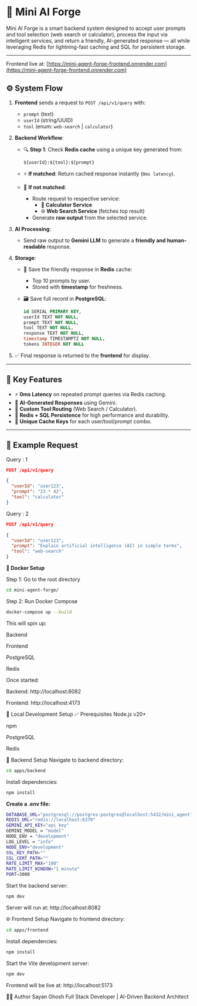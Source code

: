# 🧠 Mini AI Forge

Mini AI Forge is a smart backend system designed to accept user prompts and tool selection (web search or calculator), process the input via intelligent services, and return a friendly, AI-generated response — all while leveraging Redis for lightning-fast caching and SQL for persistent storage.

---
Frontend live at: [https://mini-agent-forge-frontend.onrender.com](https://mini-agent-forge-frontend.onrender.com)

## ⚙️ System Flow

1. **Frontend** sends a request to `POST /api/v1/query` with:
   - `prompt` (text)
   - `userId` (string/UUID)
   - `tool` (enum: `web-search` | `calculator`)

2. **Backend Workflow**:
   - 🔍 **Step 1**: Check **Redis cache** using a unique key generated from:

     ```
     ${userId}:${tool}:${prompt}
     ```

   - ⚡ **If matched**: Return cached response instantly (`0ms latency`).
   - 🧠 **If not matched**:
     - Route request to respective service:
       - 🧮 **Calculator Service**
       - 🌐 **Web Search Service** (fetches top result)
     - Generate **raw output** from the selected service.

3. **AI Processing**:
   - Send raw output to **Gemini LLM** to generate a **friendly and human-readable** response.

4. **Storage**:
   - 🔁 Save the friendly response in **Redis** cache:
     - Top 10 prompts by user.
     - Stored with **timestamp** for freshness.
   - 🗃️ Save full record in **PostgreSQL**:

     ```sql
     id SERIAL PRIMARY KEY,
     userId TEXT NOT NULL,
     prompt TEXT NOT NULL,
     tool TEXT NOT NULL,
     response TEXT NOT NULL,
     timestamp TIMESTAMPTZ NOT NULL,
     tokens INTEGER NOT NULL
     ```

5. ✅ Final response is returned to the **frontend** for display.

---

## 📌 Key Features

- ⚡ **0ms Latency** on repeated prompt queries via Redis caching.
- 🧠 **AI-Generated Responses** using Gemini.
- 🧮 **Custom Tool Routing** (Web Search / Calculator).
- 💾 **Redis + SQL Persistence** for high performance and durability.
- 🔐 **Unique Cache Keys** for each user/tool/prompt combo.

---

## 🧪 Example Request
Query : 1

```json
POST /api/v1/query

{
  "userId": "user123",
  "prompt": "23 * 42",
  "tool": "calculator"
}
```
Query : 2

```json
POST /api/v1/query

{
  "userId": "user123",
  "prompt": "Explain artificial intelligence (AI) in simple terms",
  "tool": "web-search"
}
```


**🐳 Docker Setup**

Step 1: Go to the root directory
```bash
cd mini-agent-forge/
```
Step 2: Run Docker Compose
``` bash
docker-compose up --build
```
This will spin up:

Backend

Frontend

PostgreSQL

Redis

Once started:

Backend: http://localhost:8082

Frontend: http://localhost:4173



🧰 Local Development Setup
✅ Prerequisites
Node.js v20+

npm

PostgreSQL

Redis

🔧 Backend Setup
Navigate to backend directory:

```bash
cd apps/backend
```
Install dependencies:
``` bash
npm install
```

**Create a .env file:**

```bash
DATABASE_URL="postgresql://postgres:postgres@localhost:5432/mini_agent"
REDIS_URL="redis://localhost:6379"
GEMINI_API_KEY="api key"
GEMINI_MODEL = "model"
NODE_ENV = "development"
LOG_LEVEL = "info"
NODE_ENV="development"
SSL_KEY_PATH=""
SSL_CERT_PATH=""
RATE_LIMIT_MAX="100"
RATE_LIMIT_WINDOW="1 minute"
PORT=3000
```
Start the backend server:

```bash
npm dev
```
Server will run at: http://localhost:8082

🌐 Frontend Setup
Navigate to frontend directory:

```bash
cd apps/frontend
```
Install dependencies:
```bash
npm install
```
Start the Vite development server:
```bash
npm dev
```
Frontend will be live at: http://localhost:5173

👨‍💻 Author
Sayan Ghosh
Full Stack Developer | AI-Driven Backend Architect
